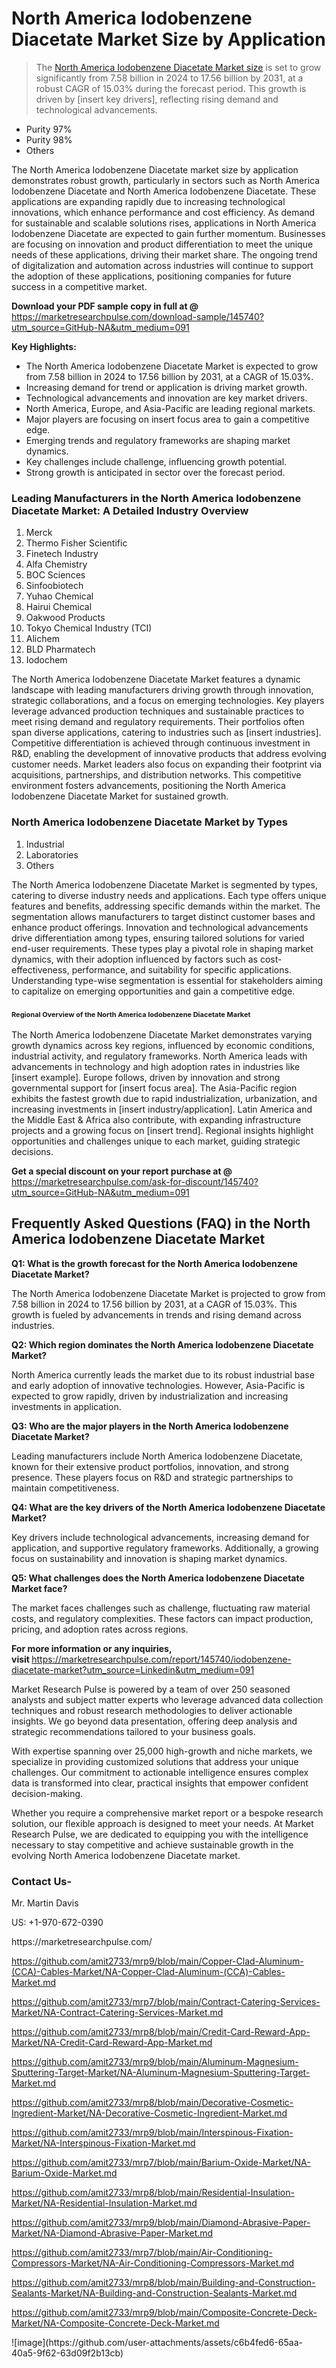 <h1>North America Iodobenzene Diacetate Market&nbsp;Size by Application</h1><blockquote><p>The <a href="https://marketresearchpulse.com/download-sample/145740?utm_source=GitHub-NA&amp;utm_medium=091">North America Iodobenzene Diacetate Market size</a> is set to grow significantly from 7.58 billion in 2024 to 17.56 billion by 2031, at a robust CAGR of 15.03% during the forecast period. This growth is driven by [insert key drivers], reflecting rising demand and technological advancements.</p></blockquote><ul><li>Purity 97%<li> Purity 98%<li> Others</li></ul><p>The North America Iodobenzene Diacetate market size by application demonstrates robust growth, particularly in sectors such as North America Iodobenzene Diacetate and North America Iodobenzene Diacetate. These applications are expanding rapidly due to increasing technological innovations, which enhance performance and cost efficiency. As demand for sustainable and scalable solutions rises, applications in North America Iodobenzene Diacetate are expected to gain further momentum. Businesses are focusing on innovation and product differentiation to meet the unique needs of these applications, driving their market share. The ongoing trend of digitalization and automation across industries will continue to support the adoption of these applications, positioning companies for future success in a competitive market.</p><p><strong>Download your PDF sample copy in full at @ </strong><a href="https://marketresearchpulse.com/download-sample/145740?utm_source=GitHub-NA&amp;utm_medium=091">https://marketresearchpulse.com/download-sample/145740?utm_source=GitHub-NA&amp;utm_medium=091</a></p><p><strong>Key Highlights: </strong></p><ul><li>The North America Iodobenzene Diacetate Market is expected to grow from 7.58 billion in 2024 to 17.56 billion by 2031, at a CAGR of 15.03%.</li><li>Increasing demand for trend or application is driving market growth.</li><li>Technological advancements and innovation are key market drivers.</li><li>North America, Europe, and Asia-Pacific are leading regional markets.</li><li>Major players are focusing on insert focus area to gain a competitive edge.</li><li>Emerging trends and regulatory frameworks are shaping market dynamics.</li><li>Key challenges include challenge, influencing growth potential.</li><li>Strong growth is anticipated in sector over the forecast period.</li></ul><h3>Leading Manufacturers in the North America Iodobenzene Diacetate Market: A Detailed Industry Overview</h3><ol><li>Merck</li><li>Thermo Fisher Scientific</li><li>Finetech Industry</li><li>Alfa Chemistry</li><li>BOC Sciences</li><li>Sinfoobiotech</li><li>Yuhao Chemical</li><li>Hairui Chemical</li><li>Oakwood Products</li><li>Tokyo Chemical Industry (TCI)</li><li>Alichem</li><li>BLD Pharmatech</li><li>Iodochem</li></ol><div class="flex max-w-full flex-col flex-grow"><div class="min-h-8 text-message flex w-full flex-col items-end gap-2 whitespace-normal break-words [.text-message+&amp;]:mt-5" dir="auto" data-message-author-role="assistant" data-message-id="fd8432e4-4910-450d-b182-61b7bfb0a01f" data-message-model-slug="gpt-4o"><div class="flex w-full flex-col gap-1 empty:hidden first:pt-[3px]"><div class="markdown prose w-full break-words dark:prose-invert light"><p>The North America Iodobenzene Diacetate Market features a dynamic landscape with leading manufacturers driving growth through innovation, strategic collaborations, and a focus on emerging technologies. Key players leverage advanced production techniques and sustainable practices to meet rising demand and regulatory requirements. Their portfolios often span diverse applications, catering to industries such as [insert industries]. Competitive differentiation is achieved through continuous investment in R&amp;D, enabling the development of innovative products that address evolving customer needs. Market leaders also focus on expanding their footprint via acquisitions, partnerships, and distribution networks. This competitive environment fosters advancements, positioning the North America Iodobenzene Diacetate Market for sustained growth.</p></div></div></div></div><h3>North America Iodobenzene Diacetate Market by Types</h3><ol><li>Industrial<li> Laboratories<li> Others</li></ol><div class="flex max-w-full flex-col flex-grow"><div class="min-h-8 text-message flex w-full flex-col items-end gap-2 whitespace-normal break-words [.text-message+&amp;]:mt-5" dir="auto" data-message-author-role="assistant" data-message-id="084470be-0bb7-4664-bddf-5156b4f41249" data-message-model-slug="gpt-4o-mini"><div class="flex w-full flex-col gap-1 empty:hidden first:pt-[3px]"><div class="markdown prose w-full break-words dark:prose-invert light"><p>The North America Iodobenzene Diacetate Market is segmented by types, catering to diverse industry needs and applications. Each type offers unique features and benefits, addressing specific demands within the market. The segmentation allows manufacturers to target distinct customer bases and enhance product offerings. Innovation and technological advancements drive differentiation among types, ensuring tailored solutions for varied end-user requirements. These types play a pivotal role in shaping market dynamics, with their adoption influenced by factors such as cost-effectiveness, performance, and suitability for specific applications. Understanding type-wise segmentation is essential for stakeholders aiming to capitalize on emerging opportunities and gain a competitive edge.</p></div></div></div></div><h3><span style="font-size: 11px;">Regional Overview of the North America Iodobenzene Diacetate Market</span></h3><div class="flex max-w-full flex-col flex-grow"><div class="min-h-8 text-message flex w-full flex-col items-end gap-2 whitespace-normal break-words [.text-message+&amp;]:mt-5" dir="auto" data-message-author-role="assistant" data-message-id="e9038762-ce64-4e30-91c9-9bd413514231" data-message-model-slug="gpt-4o-mini"><div class="flex w-full flex-col gap-1 empty:hidden first:pt-[3px]"><div class="markdown prose w-full break-words dark:prose-invert light"><p>The North America Iodobenzene Diacetate Market demonstrates varying growth dynamics across key regions, influenced by economic conditions, industrial activity, and regulatory frameworks. North America leads with advancements in technology and high adoption rates in industries like [insert example]. Europe follows, driven by innovation and strong governmental support for [insert focus area]. The Asia-Pacific region exhibits the fastest growth due to rapid industrialization, urbanization, and increasing investments in [insert industry/application]. Latin America and the Middle East &amp; Africa also contribute, with expanding infrastructure projects and a growing focus on [insert trend]. Regional insights highlight opportunities and challenges unique to each market, guiding strategic decisions.</p></div></div></div></div><p><strong>Get a special discount on your report purchase at @ </strong><a href="https://marketresearchpulse.com/ask-for-discount/145740?utm_source=GitHub-NA&amp;utm_medium=091">https://marketresearchpulse.com/ask-for-discount/145740?utm_source=GitHub-NA&amp;utm_medium=091</a></p><h2>Frequently Asked Questions (FAQ) in the North America Iodobenzene Diacetate Market</h2><p><strong>Q1: What is the growth forecast for the North America Iodobenzene Diacetate Market?</strong></p><p>The North America Iodobenzene Diacetate Market is projected to grow from 7.58 billion in 2024 to 17.56 billion by 2031, at a CAGR of 15.03%. This growth is fueled by advancements in trends and rising demand across industries.</p><p><strong>Q2: Which region dominates the North America Iodobenzene Diacetate Market?</strong></p><p>North America currently leads the market due to its robust industrial base and early adoption of innovative technologies. However, Asia-Pacific is expected to grow rapidly, driven by industrialization and increasing investments in application.</p><p><strong>Q3: Who are the major players in the North America Iodobenzene Diacetate Market?</strong></p><p>Leading manufacturers include North America Iodobenzene Diacetate, known for their extensive product portfolios, innovation, and strong presence. These players focus on R&amp;D and strategic partnerships to maintain competitiveness.</p><p><strong>Q4: What are the key drivers of the North America Iodobenzene Diacetate Market?</strong></p><p>Key drivers include technological advancements, increasing demand for application, and supportive regulatory frameworks. Additionally, a growing focus on sustainability and innovation is shaping market dynamics.</p><p><strong>Q5: What challenges does the North America Iodobenzene Diacetate Market face?</strong></p><p>The market faces challenges such as challenge, fluctuating raw material costs, and regulatory complexities. These factors can impact production, pricing, and adoption rates across regions.</p><p><strong>For more information or any inquiries, visit&nbsp;</strong><a href="https://marketresearchpulse.com/report/145740/iodobenzene-diacetate-market?utm_source=Linkedin&utm_medium=091">https://marketresearchpulse.com/report/145740/iodobenzene-diacetate-market?utm_source=Linkedin&utm_medium=091</a></p><p>Market Research Pulse is powered by a team of over 250 seasoned analysts and subject matter experts who leverage advanced data collection techniques and robust research methodologies to deliver actionable insights. We go beyond data presentation, offering deep analysis and strategic recommendations tailored to your business goals.</p><p>With expertise spanning over 25,000 high-growth and niche markets, we specialize in providing customized solutions that address your unique challenges. Our commitment to actionable intelligence ensures complex data is transformed into clear, practical insights that empower confident decision-making.</p><p>Whether you require a comprehensive market report or a bespoke research solution, our flexible approach is designed to meet your needs. At Market Research Pulse, we are dedicated to equipping you with the intelligence necessary to stay competitive and achieve sustainable growth in the evolving North America Iodobenzene Diacetate market.</p><h3><strong>Contact Us-</strong></h3><p>Mr. Martin Davis</p><p>US: +1-970-672-0390</p><p>https://marketresearchpulse.com/</p><p><a href="https://github.com/amit2733/mrp9/blob/main/Copper-Clad-Aluminum-(CCA)-Cables-Market/NA-Copper-Clad-Aluminum-(CCA)-Cables-Market.md">https://github.com/amit2733/mrp9/blob/main/Copper-Clad-Aluminum-(CCA)-Cables-Market/NA-Copper-Clad-Aluminum-(CCA)-Cables-Market.md</a></p><p><a href="https://github.com/amit2733/mrp7/blob/main/Contract-Catering-Services-Market/NA-Contract-Catering-Services-Market.md">https://github.com/amit2733/mrp7/blob/main/Contract-Catering-Services-Market/NA-Contract-Catering-Services-Market.md</a></p><p><a href="https://github.com/amit2733/mrp8/blob/main/Credit-Card-Reward-App-Market/NA-Credit-Card-Reward-App-Market.md">https://github.com/amit2733/mrp8/blob/main/Credit-Card-Reward-App-Market/NA-Credit-Card-Reward-App-Market.md</a></p><p><a href="https://github.com/amit2733/mrp9/blob/main/Aluminum-Magnesium-Sputtering-Target-Market/NA-Aluminum-Magnesium-Sputtering-Target-Market.md">https://github.com/amit2733/mrp9/blob/main/Aluminum-Magnesium-Sputtering-Target-Market/NA-Aluminum-Magnesium-Sputtering-Target-Market.md</a></p><p><a href="https://github.com/amit2733/mrp8/blob/main/Decorative-Cosmetic-Ingredient-Market/NA-Decorative-Cosmetic-Ingredient-Market.md">https://github.com/amit2733/mrp8/blob/main/Decorative-Cosmetic-Ingredient-Market/NA-Decorative-Cosmetic-Ingredient-Market.md</a></p><p><a href="https://github.com/amit2733/mrp9/blob/main/Interspinous-Fixation-Market/NA-Interspinous-Fixation-Market.md">https://github.com/amit2733/mrp9/blob/main/Interspinous-Fixation-Market/NA-Interspinous-Fixation-Market.md</a></p><p><a href="https://github.com/amit2733/mrp7/blob/main/Barium-Oxide-Market/NA-Barium-Oxide-Market.md">https://github.com/amit2733/mrp7/blob/main/Barium-Oxide-Market/NA-Barium-Oxide-Market.md</a></p><p><a href="https://github.com/amit2733/mrp8/blob/main/Residential-Insulation-Market/NA-Residential-Insulation-Market.md">https://github.com/amit2733/mrp8/blob/main/Residential-Insulation-Market/NA-Residential-Insulation-Market.md</a></p><p><a href="https://github.com/amit2733/mrp9/blob/main/Diamond-Abrasive-Paper-Market/NA-Diamond-Abrasive-Paper-Market.md">https://github.com/amit2733/mrp9/blob/main/Diamond-Abrasive-Paper-Market/NA-Diamond-Abrasive-Paper-Market.md</a></p><p><a href="https://github.com/amit2733/mrp7/blob/main/Air-Conditioning-Compressors-Market/NA-Air-Conditioning-Compressors-Market.md">https://github.com/amit2733/mrp7/blob/main/Air-Conditioning-Compressors-Market/NA-Air-Conditioning-Compressors-Market.md</a></p><p><a href="https://github.com/amit2733/mrp8/blob/main/Building-and-Construction-Sealants-Market/NA-Building-and-Construction-Sealants-Market.md">https://github.com/amit2733/mrp8/blob/main/Building-and-Construction-Sealants-Market/NA-Building-and-Construction-Sealants-Market.md</a></p><p><a href="https://github.com/amit2733/mrp9/blob/main/Composite-Concrete-Deck-Market/NA-Composite-Concrete-Deck-Market.md">https://github.com/amit2733/mrp9/blob/main/Composite-Concrete-Deck-Market/NA-Composite-Concrete-Deck-Market.md</a></p>
![image](https://github.com/user-attachments/assets/c6b4fed6-65aa-40a5-9f62-63d09f2b13cb)
